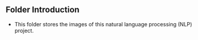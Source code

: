 ## Folder Introduction
- This folder stores the images of this natural language processing (NLP) project.

